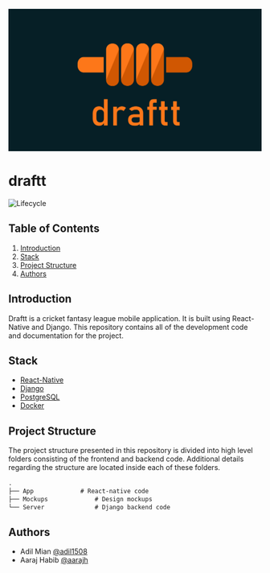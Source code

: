 ![alt test](Mockups/Logo.png)
# draftt

![Lifecycle][lifecycle]

## Table of Contents

1. [Introduction](#introduction)
1. [Stack](#stack)
1. [Project Structure](#project-structure)
1. [Authors](#authors)

## Introduction

Draftt is a cricket fantasy league mobile application. It is built using React-Native and Django. This repository contains all of the development code and documentation for the project.

## Stack
- [React-Native](https://facebook.github.io/react-native/) 
- [Django](https://www.djangoproject.com/)
- [PostgreSQL](https://www.postgresql.org/)
- [Docker](https://www.docker.com/)

## Project Structure

The project structure presented in this repository is divided into high level folders consisting of the frontend and backend code. Additional details regarding the structure are located inside each of these folders.
```
. 
├── App  			# React-native code 
├── Mockups  			# Design mockups
└── Server  			# Django backend code
```

## Authors

 - Adil Mian [@adil1508](https://github.com/adil1508)
 - Aaraj Habib [@aarajh](https://github.com/aarajh)


[lifecycle]: https://img.shields.io/badge/lifecycle-early%20development-orange
